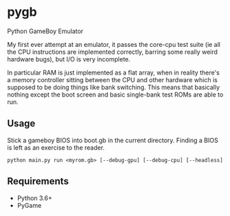 # pygb
Python GameBoy Emulator

My first ever attempt at an emulator, it passes the core-cpu test suite
(ie all the CPU instructions are implemented correctly, barring some really
weird hardware bugs), but I/O is very incomplete.

In particular RAM is just implemented as a flat array, when in reality
there's a memory controller sitting between the CPU and other hardware
which is supposed to be doing things like bank switching. This means that
basically nothing except the boot screen and basic single-bank test ROMs
are able to run.

## Usage

Stick a gameboy BIOS into boot.gb in the current directory. Finding a BIOS
is left as an exercise to the reader.

```
python main.py run <myrom.gb> [--debug-gpu] [--debug-cpu] [--headless]
```

## Requirements

- Python 3.6+
- PyGame
